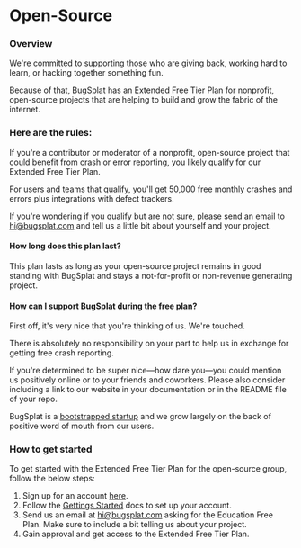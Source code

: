 # Open-Source

### Overview

We're committed to supporting those who are giving back, working hard to learn, or hacking together something fun.

Because of that, BugSplat has an Extended Free Tier Plan for nonprofit, open-source projects that are helping to build and grow the fabric of the internet.&#x20;

### Here are the rules:

If you're a contributor or moderator of a nonprofit, open-source project that could benefit from crash or error reporting, you likely qualify for our Extended Free Tier Plan.

For users and teams that qualify, you'll get 50,000 free monthly crashes and errors plus integrations with defect trackers.

If you're wondering if you qualify but are not sure, please send an email to [hi@bugsplat.com](mailto:hi@bugsplat.com) and tell us a little bit about yourself and your project.

#### How long does this plan last?

This plan lasts as long as your open-source project remains in good standing with BugSplat and stays a not-for-profit or non-revenue generating project.

#### How can I support BugSplat during the free plan?

First off, it's very nice that you're thinking of us. We're touched.&#x20;

There is absolutely no responsibility on your part to help us in exchange for getting free crash reporting. &#x20;

If you're determined to be super nice—how dare you—you could mention us positively online or to your friends and coworkers. Please also consider including a link to our website in your documentation or in the README file of your repo.

BugSplat is a [bootstrapped startup](https://www.bugsplat.com/about/) and we grow largely on the back of positive word of mouth from our users.

### How to get started

To get started with the Extended Free Tier Plan for the open-source group, follow the below steps:&#x20;

1. Sign up for an account [here](https://app.bugsplat.com/v2/sign-up).
2. Follow the [Gettings Started](../../../introduction/getting-started/) docs to set up your account.
3. Send us an email at [hi@bugsplat.com](mailto:hi@bugsplat.com) asking for the Education Free Plan. Make sure to include a bit telling us about your project.&#x20;
4. Gain approval and get access to the Extended Free Tier Plan. 
